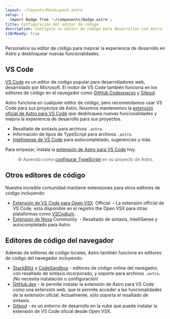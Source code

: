 ```yaml
---
layout: ~/layouts/MainLayout.astro
setup: |
  import Badge from '~/components/Badge.astro';
title: Configuración del editor de código
description: Configure su editor de código para desarrollar con Astro.
i18nReady: true
---
```


Personalice su editor de código para mejorar la experiencia de desarrollo en
Astro y desbloquear nuevas funcionalidades.

## VS Code

[VS Code](https://code.visualstudio.com) es un editor de código popular para
desarrolladores web, desarrolado por Microsoft. El motor de VS Code también
funciona en los editores de código en el navegador como
[GitHub Codespaces](https://github.com/features/codespaces) y
[Gitpod](https://gitpod.io).

Astro funciona en cualquier editor de código, pero recomendamos usar VS Code
para sus proyectos de Astro. Nosotros mantenemos la
[extensión oficial de Astro para VS Code](https://marketplace.visualstudio.com/items?itemName=astro-build.astro-vscode)
que desbloquea nuevas funcionalidades y mejora la experiencia de desarrollo para
sus proyectos.

- Resaltado de sintaxis para archivos `.astro`.
- Información de tipos de TypeScript para archivos `.astro`.
- [Intellisense de VS Code](https://code.visualstudio.com/docs/editor/intellisense)
  para autocompletado, sugerencias y más.

Para empezar, instala la
[extensión de Astro para VS Code](https://marketplace.visualstudio.com/items?itemName=astro-build.astro-vscode)
hoy.

> ⚙️ Aprenda como [configurar TypeScript](/en/guides/typescript/) en su proyecto
> de Astro.

## Otros editores de código

Nuestra increíble comunidad mantiene extensiones para otros editores de código
incluyendo:

- [Extensión de VS Code para Open VSX](https://open-vsx.org/extension/astro-build/astro-vscode)
  <span style="margin: 0.25em;"><Badge variant="accent">Official</Badge></span> -
  La extensión official de VS Code, está disponible en el registro the Open VSX
  para otras plataformas como [VSCodium](https://vscodium.com/).
- [Extensión de Nova](https://extensions.panic.com/extensions/sciencefidelity/sciencefidelity.astro/)<span style="margin: 0.25em;"><Badge variant="neutral">Community</Badge></span> -
  Resaltado de sintaxis, IntelliSense y autocompletado para Astro.

## Editores de código del navegador

Además de editores de código locales, Astro también funciona en editores de
código del navegador incluyendo:

- [StackBlitz](https://stackblitz.com) y [CodeSandbox](https://codesandbox.io) -
  editores de código online del navegador, con resaltado de sintaxis
  incorporado, y soporte para archivos `.astro`. ¡No necesita instalación o configuración!
- [GitHub.dev](https://github.dev) - le permite instalar la extensión de Astro
  para VS Code como una extensión web, que le permite acceder a las
  funcionalidades de la extensión oficial. Actualmente, sólo soporta el
  resaltado de sintaxis.
- [Gitpod](https://gitpod.io) - es un entorno de desarrollo en la nube que puede
  instalar la extensión de VS Code oficial desde Open VSX.
